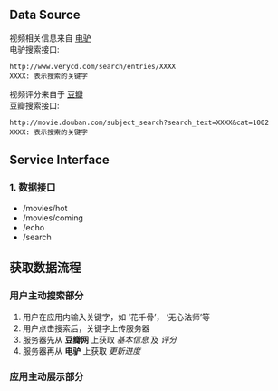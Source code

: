 ## Data Source
视频相关信息来自 [电驴](http://www.verycd.com)  
电驴搜索接口:  

    http://www.verycd.com/search/entries/XXXX  
    XXXX: 表示搜索的关键字  

视频评分来自于 [豆瓣](http://movie.douban.com/)  
豆瓣搜索接口:  

    http://movie.douban.com/subject_search?search_text=XXXX&cat=1002  
    XXXX: 表示搜索的关键字  
    

## Service Interface

### 1. 数据接口
+ /movies/hot
+ /movies/coming
+ /echo
+ /search


## 获取数据流程

### 用户主动搜索部分
1. 用户在应用内输入关键字，如 ‘花千骨’， ‘无心法师’等
2. 用户点击搜索后，关键字上传服务器
3. 服务器先从 **豆瓣网** 上获取 *基本信息* 及 *评分*
4. 服务器再从 **电驴** 上获取 *更新进度*

### 应用主动展示部分



